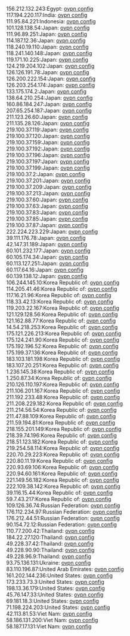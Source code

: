 156.212.132.243:Egypt: [ovpn config](vpn/156_212_132_243.ovpn)  
117.194.220.117:India: [ovpn config](vpn/117_194_220_117.ovpn)  
111.95.84.221:Indonesia: [ovpn config](vpn/111_95_84_221.ovpn)  
101.128.138.54:Japan: [ovpn config](vpn/101_128_138_54.ovpn)  
111.96.89.251:Japan: [ovpn config](vpn/111_96_89_251.ovpn)  
114.187.12.36:Japan: [ovpn config](vpn/114_187_12_36.ovpn)  
118.240.19.110:Japan: [ovpn config](vpn/118_240_19_110.ovpn)  
118.241.140.148:Japan: [ovpn config](vpn/118_241_140_148.ovpn)  
119.171.10.225:Japan: [ovpn config](vpn/119_171_10_225.ovpn)  
124.219.204.102:Japan: [ovpn config](vpn/124_219_204_102.ovpn)  
126.126.191.78:Japan: [ovpn config](vpn/126_126_191_78.ovpn)  
126.200.222.154:Japan: [ovpn config](vpn/126_200_222_154.ovpn)  
126.203.254.174:Japan: [ovpn config](vpn/126_203_254_174.ovpn)  
133.175.174.2:Japan: [ovpn config](vpn/133_175_174_2.ovpn)  
138.64.210.254:Japan: [ovpn config](vpn/138_64_210_254.ovpn)  
160.86.184.247:Japan: [ovpn config](vpn/160_86_184_247.ovpn)  
207.65.254.187:Japan: [ovpn config](vpn/207_65_254_187.ovpn)  
211.123.26.60:Japan: [ovpn config](vpn/211_123_26_60.ovpn)  
211.135.28.126:Japan: [ovpn config](vpn/211_135_28_126.ovpn)  
219.100.37.119:Japan: [ovpn config](vpn/219_100_37_119.ovpn)  
219.100.37.120:Japan: [ovpn config](vpn/219_100_37_120.ovpn)  
219.100.37.159:Japan: [ovpn config](vpn/219_100_37_159.ovpn)  
219.100.37.192:Japan: [ovpn config](vpn/219_100_37_192.ovpn)  
219.100.37.196:Japan: [ovpn config](vpn/219_100_37_196.ovpn)  
219.100.37.197:Japan: [ovpn config](vpn/219_100_37_197.ovpn)  
219.100.37.199:Japan: [ovpn config](vpn/219_100_37_199.ovpn)  
219.100.37.2:Japan: [ovpn config](vpn/219_100_37_2.ovpn)  
219.100.37.201:Japan: [ovpn config](vpn/219_100_37_201.ovpn)  
219.100.37.209:Japan: [ovpn config](vpn/219_100_37_209.ovpn)  
219.100.37.213:Japan: [ovpn config](vpn/219_100_37_213.ovpn)  
219.100.37.60:Japan: [ovpn config](vpn/219_100_37_60.ovpn)  
219.100.37.63:Japan: [ovpn config](vpn/219_100_37_63.ovpn)  
219.100.37.83:Japan: [ovpn config](vpn/219_100_37_83.ovpn)  
219.100.37.85:Japan: [ovpn config](vpn/219_100_37_85.ovpn)  
219.100.37.87:Japan: [ovpn config](vpn/219_100_37_87.ovpn)  
222.224.223.229:Japan: [ovpn config](vpn/222_224_223_229.ovpn)  
39.111.176.78:Japan: [ovpn config](vpn/39_111_176_78.ovpn)  
42.147.31.189:Japan: [ovpn config](vpn/42_147_31_189.ovpn)  
60.101.232.177:Japan: [ovpn config](vpn/60_101_232_177.ovpn)  
60.105.174.34:Japan: [ovpn config](vpn/60_105_174_34.ovpn)  
60.113.127.251:Japan: [ovpn config](vpn/60_113_127_251.ovpn)  
60.117.64.16:Japan: [ovpn config](vpn/60_117_64_16.ovpn)  
60.139.138.12:Japan: [ovpn config](vpn/60_139_138_12.ovpn)  
106.244.145.10:Korea Republic of: [ovpn config](vpn/106_244_145_10.ovpn)  
114.205.41.46:Korea Republic of: [ovpn config](vpn/114_205_41_46.ovpn)  
117.16.21.96:Korea Republic of: [ovpn config](vpn/117_16_21_96.ovpn)  
118.33.42.13:Korea Republic of: [ovpn config](vpn/118_33_42_13.ovpn)  
119.203.22.167:Korea Republic of: [ovpn config](vpn/119_203_22_167.ovpn)  
121.129.128.56:Korea Republic of: [ovpn config](vpn/121_129_128_56.ovpn)  
121.162.88.77:Korea Republic of: [ovpn config](vpn/121_162_88_77.ovpn)  
14.54.218.253:Korea Republic of: [ovpn config](vpn/14_54_218_253.ovpn)  
175.121.226.213:Korea Republic of: [ovpn config](vpn/175_121_226_213.ovpn)  
175.124.241.90:Korea Republic of: [ovpn config](vpn/175_124_241_90.ovpn)  
175.192.196.52:Korea Republic of: [ovpn config](vpn/175_192_196_52.ovpn)  
175.199.37.136:Korea Republic of: [ovpn config](vpn/175_199_37_136.ovpn)  
183.103.181.198:Korea Republic of: [ovpn config](vpn/183_103_181_198.ovpn)  
183.107.20.251:Korea Republic of: [ovpn config](vpn/183_107_20_251.ovpn)  
1.236.145.38:Korea Republic of: [ovpn config](vpn/1_236_145_38.ovpn)  
1.250.87.34:Korea Republic of: [ovpn config](vpn/1_250_87_34.ovpn)  
210.126.110.197:Korea Republic of: [ovpn config](vpn/210_126_110_197.ovpn)  
211.106.201.167:Korea Republic of: [ovpn config](vpn/211_106_201_167.ovpn)  
211.192.233.48:Korea Republic of: [ovpn config](vpn/211_192_233_48.ovpn)  
211.208.229.182:Korea Republic of: [ovpn config](vpn/211_208_229_182.ovpn)  
211.214.56.54:Korea Republic of: [ovpn config](vpn/211_214_56_54.ovpn)  
211.47.88.109:Korea Republic of: [ovpn config](vpn/211_47_88_109.ovpn)  
211.59.194.81:Korea Republic of: [ovpn config](vpn/211_59_194_81.ovpn)  
218.155.201.149:Korea Republic of: [ovpn config](vpn/218_155_201_149.ovpn)  
218.39.74.196:Korea Republic of: [ovpn config](vpn/218_39_74_196.ovpn)  
218.51.123.182:Korea Republic of: [ovpn config](vpn/218_51_123_182.ovpn)  
219.254.58.114:Korea Republic of: [ovpn config](vpn/219_254_58_114.ovpn)  
220.70.29.223:Korea Republic of: [ovpn config](vpn/220_70_29_223.ovpn)  
220.80.11.19:Korea Republic of: [ovpn config](vpn/220_80_11_19.ovpn)  
220.93.69.106:Korea Republic of: [ovpn config](vpn/220_93_69_106.ovpn)  
220.94.60.161:Korea Republic of: [ovpn config](vpn/220_94_60_161.ovpn)  
221.149.56.182:Korea Republic of: [ovpn config](vpn/221_149_56_182.ovpn)  
222.109.38.142:Korea Republic of: [ovpn config](vpn/222_109_38_142.ovpn)  
39.116.15.44:Korea Republic of: [ovpn config](vpn/39_116_15_44.ovpn)  
59.7.43.217:Korea Republic of: [ovpn config](vpn/59_7_43_217.ovpn)  
109.126.36.74:Russian Federation: [ovpn config](vpn/109_126_36_74.ovpn)  
176.112.234.97:Russian Federation: [ovpn config](vpn/176_112_234_97.ovpn)  
176.212.44.51:Russian Federation: [ovpn config](vpn/176_212_44_51.ovpn)  
90.154.72.12:Russian Federation: [ovpn config](vpn/90_154_72_12.ovpn)  
110.77.200.42:Thailand: [ovpn config](vpn/110_77_200_42.ovpn)  
184.22.27.120:Thailand: [ovpn config](vpn/184_22_27_120.ovpn)  
49.228.37.42:Thailand: [ovpn config](vpn/49_228_37_42.ovpn)  
49.228.90.90:Thailand: [ovpn config](vpn/49_228_90_90.ovpn)  
49.228.96.9:Thailand: [ovpn config](vpn/49_228_96_9.ovpn)  
93.75.136.131:Ukraine: [ovpn config](vpn/93_75_136_131.ovpn)  
83.110.196.87:United Arab Emirates: [ovpn config](vpn/83_110_196_87.ovpn)  
161.202.144.236:United States: [ovpn config](vpn/161_202_144_236.ovpn)  
173.233.73.3:United States: [ovpn config](vpn/173_233_73_3.ovpn)  
198.13.36.179:United States: [ovpn config](vpn/198_13_36_179.ovpn)  
45.76.147.33:United States: [ovpn config](vpn/45_76_147_33.ovpn)  
69.181.18.3:United States: [ovpn config](vpn/69_181_18_3.ovpn)  
71.198.224.203:United States: [ovpn config](vpn/71_198_224_203.ovpn)  
42.113.81.53:Viet Nam: [ovpn config](vpn/42_113_81_53.ovpn)  
58.186.131.200:Viet Nam: [ovpn config](vpn/58_186_131_200.ovpn)  
58.187.17.131:Viet Nam: [ovpn config](vpn/58_187_17_131.ovpn)  
